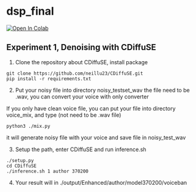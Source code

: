 # dsp_final

[![Open In Colab](https://colab.research.google.com/assets/colab-badge.svg)](https://colab.research.google.com/drive/1pmfr4qFPk1hDQNAVSr4JtLpKw4L-haut?usp=sharing)


## Experiment 1, Denoising with CDiffuSE

1. Clone the repository about CDiffuSE, install package
```
git clone https://github.com/neillu23/CDiffuSE.git
pip install -r requirements.txt
```

2. Put your noisy file into directory noisy_testset_wav
the file need to be .wav, you can convert your voice with only converter

If you only have clean voice file, you can put your file into directory voice_mix, and type (not need to be .wav file)

```
python3 ./mix.py
```
it will generate noisy file with your voice and save file in noisy_test_wav

3. Setup the path, enter CDiffuSE and run inference.sh
```
./setup.py
cd CDiffuSE
./inference.sh 1 author 370200
```
4. Your result will in ./output/Enhanced/author/model370200/voiceban

